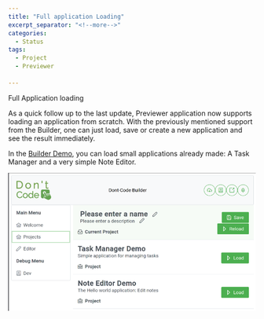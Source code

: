 ```yaml
---
title: "Full application Loading"
excerpt_separator: "<!--more-->"
categories:
  - Status
tags:
  - Project
  - Previewer

---
```


Full Application loading  
<!--more-->

As a quick follow up to the last update, Previewer application now supports loading an application from scratch.
With the previously mentioned support from the Builder, one can just load, save or create a new application and see the result immediately.

In the [Builder Demo](https://dont-code.net/ide-ui/), you can load small applications already made: A Task Manager and a very simple Note Editor.

![Small demo apps](/assets/Demo%20Apps.png)